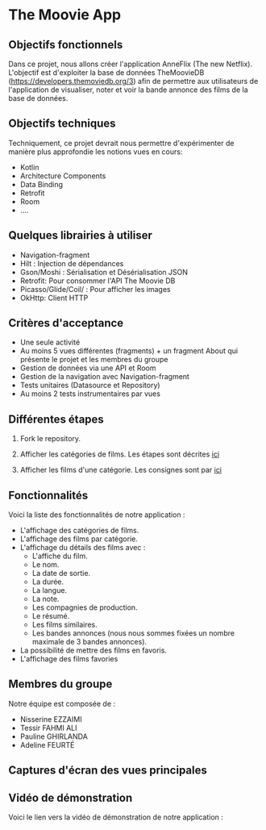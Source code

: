 # The Moovie App

## Objectifs fonctionnels  
Dans ce projet, nous allons créer l'application AnneFlix (The new Netflix). L'objectif est d'exploiter la base de données TheMoovieDB (https://developers.themoviedb.org/3) afin de permettre aux utilisateurs de l'application de visualiser, noter et voir la bande annonce des films de la base de données. 

## Objectifs techniques 
Techniquement, ce projet devrait nous permettre d'expérimenter de manière plus approfondie les notions vues en cours: 
- Kotlin
- Architecture Components 
- Data Binding
- Retrofit 
- Room 
- .... 

## Quelques librairies à utiliser 
- Navigation-fragment 
- Hilt : Injection de dépendances 
- Gson/Moshi : Sérialisation et Désérialisation JSON 
- Retrofit: Pour consommer l'API The Moovie DB
- Picasso/Glide/Coil/ : Pour afficher les images 
- OkHttp: Client HTTP

## Critères d'acceptance
- Une seule activité
- Au moins 5 vues différentes (fragments) + un fragment About qui présente le projet et les membres du groupe
- Gestion de données via une API et Room
- Gestion de la navigation avec Navigation-fragment
- Tests unitaires (Datasource et Repository)
- Au moins 2 tests instrumentaires par vues


## Différentes étapes 
1. Fork le repository.  

2. Afficher les catégories de films. Les étapes sont décrites [ici](https://github.com/eamosse/the-movie-app/blob/master/home_tuto.md)

3. Afficher les films d'une catégorie. Les consignes sont par [ici](https://github.com/eamosse/the-movie-app/blob/master/movie_list.md)

## Fonctionnalités
Voici la liste des fonctionnalités de notre application :
- L'affichage des catégories de films.
- L'affichage des films par catégorie.
- L'affichage du détails des films avec :
    - L'affiche du film.
    - Le nom.
    - La date de sortie.
    - La durée.
    - La langue.
    - La note.
    - Les compagnies de production.
    - Le résumé.
    - Les films similaires.
    - Les bandes annonces (nous nous sommes fixées un nombre maximale de 3 bandes annonces).
- La possibilité de mettre des films en favoris.
- L'affichage des films favories

## Membres du groupe
Notre équipe est composée de :
- Nisserine EZZAIMI
- Tessir FAHMI ALI
- Pauline GHIRLANDA
- Adeline FEURTÉ

## Captures d'écran des vues principales


## Vidéo de démonstration
Voici le lien vers la vidéo de démonstration de notre application :



